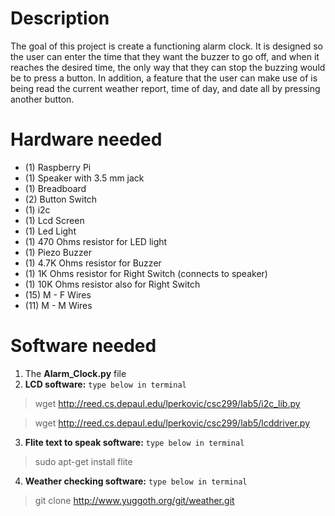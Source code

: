 # Description
The goal of this project is create a functioning alarm clock. It is designed so the user can enter the time that they want the buzzer to go off, and when it reaches the desired time, the only way that they can stop the buzzing would be to press a button. In addition, a feature that the user can make use of is being read the current weather report, time of day, and date all by pressing another button.

# Hardware needed

- (1)  Raspberry Pi 
- (1)  Speaker with 3.5 mm jack 
- (1)  Breadboard
- (2)  Button Switch 
- (1)  i2c 
- (1)  Lcd Screen 
- (1)  Led Light  
- (1)  470 Ohms resistor for LED light 
- (1)  Piezo Buzzer 
- (1)  4.7K Ohms resistor for Buzzer 
- (1)  1K Ohms resistor for Right Switch (connects to speaker) 
- (1)  10K Ohms resistor also for Right Switch
- (15) M - F Wires 
- (11) M - M Wires 

# Software needed
1. The **Alarm_Clock.py** file
2. **LCD software:**
`type below in terminal`
> wget http://reed.cs.depaul.edu/lperkovic/csc299/lab5/i2c_lib.py

> wget http://reed.cs.depaul.edu/lperkovic/csc299/lab5/lcddriver.py
3. **Flite text to speak software:**
`type below in terminal`
> sudo apt-get install flite
4. **Weather checking software:**
`type below in terminal`
> git clone http://www.yuggoth.org/git/weather.git
